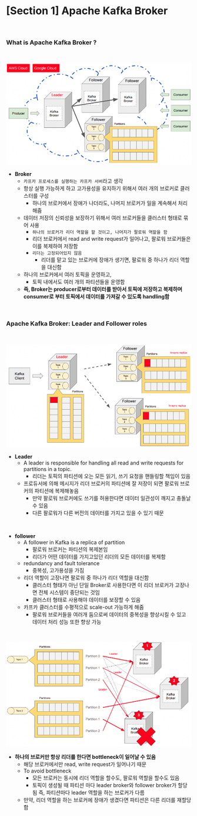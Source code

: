# [Section 1] Apache Kafka Broker

<br>

### What is Apache Kafka Broker ?

<br>

![broker](./images/broker.png)

- **Broker**
    - `카프카 프로세스를 실행하는 카프카 서버`라고 생각
    - 항상 실행 가능하게 하고 고가용성을 유지하기 위해서 여러 개의 브로커로 클러스터를 구성
        - 하나의 브로커에서 장애가 나더라도, 나머지 브로커가 일을 계속해서 처리해줌
    - 데이터 저장의 신뢰성을 보장하기 위해서 여러 브로커들을 클러스터 형태로 묶어 사용
        - `하나의 브로커가 리더 역할을 할 것이고, 나머지가 팔로워 역할을 함`
        - 리더 브로커에서 read and write request가 일어나고, 팔로워 브로커들은 이를 복제하여 저장함
        - `리더는 고정되어있지 않음`
            - 리더를 맡고 있는 브로커에 장애가 생기면, 팔로워 중 하나가 리더 역할을 대신함
    - 하나의 브로커에서 여러 토픽을 운영하고,
        - 토픽 내에서도 여러 개의 파티션들을 운영함
    - **즉, Broker는 producer로부터 데이터를 받아서 토픽에 저장하고 복제하며 consumer로 부터 토픽에서 데이터를 가져갈 수 있도록 handling함**

<br>

### Apache Kafka Broker: Leader and Follower roles

<br>

![brokerrepli](./images/brokerrepli.png)

- **Leader**
    - A leader is responsible for handling all read and write requests for partitions in a topic.
        - 리더는 토픽의 파티션에 오는 모든 읽기, 쓰기 요청을 핸들링할 책임이 있음
    - 프로듀서에 의해 메시지가 리더 브로커의 파티션에 잘 저장이 되면 팔로워 브로커의 파티션에 복제해놓음
        - 만약 팔로워 브로커에도 쓰기를 허용한다면 데이터 일관성이 깨지고 충돌날 수 있음
        - 다른 팔로워가 다른 버전의 데이터를 가지고 있을 수 있기 때문

<br>

- **follower**
    - A follower in Kafka is a replica of partition
        - 팔로워 브로커는 파티션의 복제본임
        - 리더가 어떤 데이터를 가지고있던 리더의 모든 데이터를 복제함
    - redundancy and fault tolerance
        - 중복성, 고가용성을 가짐
    - 리더 역할이 고장나면 팔로워 중 하나가 리더 역할을 대신함
        - 클러스터 형태가 아닌 단일 Broker로 사용한다면 이 리더 브로커가 고장나면 전체 시스템이 중단되는 것임
        - 클러스터 형태로 사용해야 데이터를 보장할 수 있음
    - 카프카 클러스터를 수평적으로 scale-out 가능하게 해줌
        - 팔로워 브로커들을 여러개 둠으로써 데이터의 중복성을 향상시킬 수 있고 데이터 처리 성능 또한 향상 가능

<br>

![leader](./images/leader.png)

- **하나의 브로커만 항상 리더를 한다면 bottleneck이 일어날 수 있음**
    - 해당 브로커에서만 read, write request가 일어나기 때문
    - To avoid bottleneck
        - 모든 브로커는 동시에 리더 역할을 할수도, 팔로워 역할을 할수도 있음
        - 토픽이 생성될 때 파티션 마다 leader broker와 follower broker가 할당됨
        즉, 파티션마다 leader 역할을 하는 브로커가 다름
    - 만약, 리더 역할을 하는 브로커에 장애가 생겼다면 파티션은 다른 리더를 재할당함

<br>

### 